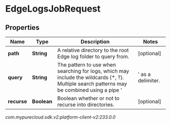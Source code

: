# EdgeLogsJobRequest


## Properties

| Name | Type | Description | Notes |
| ------------ | ------------- | ------------- | ------------- |
| **path** | **String** | A relative directory to the root Edge log folder to query from. |  [optional] |
| **query** | **String** | The pattern to use when searching for logs, which may include the wildcards {*, ?}.  Multiple search patterns may be combined using a pipe '|' as a delimiter. |  [optional] |
| **recurse** | **Boolean** | Boolean whether or not to recurse into directories. |  [optional] |




_com.mypurecloud.sdk.v2:platform-client-v2:233.0.0_
